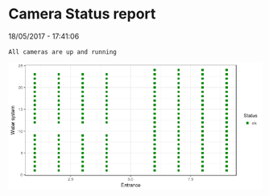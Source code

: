 Camera Status report
================
18/05/2017 - 17:41:06

    All cameras are up and running

![](camreport_files/figure-markdown_github/unnamed-chunk-2-1.png)
